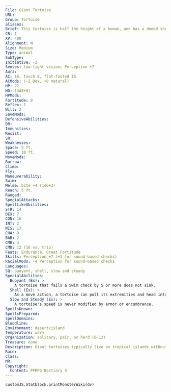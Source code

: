 ```yaml
---
File: Giant Tortoise
URL: 
Group: Tortoise
aliases: 
Brief: This tortoise is half the height of a human, and has a domed shell, leathery skin, and a long neck.
CR: 1
XP: 400
Alignment: N
Size: Medium
Type: animal
SubType: 
Initiative: -2
Senses: low-light vision; Perception +7
Aura: 
AC: 16, touch 8, flat-footed 16
ACMods: (-2 Dex, +8 natural)
HP: 22
HD: (3d8+9)
HPMods: 
Fortitude: 8
Reflex: 1
Will: 2
SaveMods: 
DefensiveAbilities: 
DR: 
Immunities: 
Resist: 
SR: 
Weaknesses: 
Space: 5 ft.
Speed: 10 ft.
MoveMods: 
Burrow: 
Climb: 
Fly: 
Maneuverability: 
Swim: 
Melee: bite +4 (1d6+3)
Reach: 5 ft.
Ranged: 
SpecialAttacks: 
SpellLikeAbilities: 
STR: 14
DEX: 7
CON: 16
INT: 2
WIS: 13
CHA: 9
BAB: 2
CMB: 4
CMD: 12 (16 vs. trip)
Feats: Endurance, Great Fortitude
Skills: Perception +7 (+3 for sound-based checks)
RacialMods: -4 Perception for sound-based checks
Languages: 
SQ: buoyant, shell, slow and steady
SpecialAbilities:
  Buoyant (Ex): >
    A tortoise that fails a Swim check by 5 or more does not sink.
  Shell (Ex): >
    As a move action, a tortoise can pull its extremities and head into its shell. It can't move or attack as long as it remains in this state, but its armor bonus from natural armor increases by 4 as long as it does. It may end this state as a move action.
  Slow and Steady (Ex): >
    A tortoise's speed is never modified by armor or encumbrance.
SpellsKnown: 
SpellsPrepared: 
SpellDomains: 
Bloodline: 
Environment: desert/island
Temperature: warm
Organization: solitary, pair, or herd (6-12)
Treasure: none
Description: Giant tortoises typically live on tropical islands without large predators. Despite their impressive shells, their slow speed makes them easy prey, especially for vermin and other creatures that consume their eggs. Tortoises are herbivores, and can survive for months or even years without food or water. Despite being poor swimmers, their buoyancy and long necks capable mean they can survive for significant periods at sea. A typical giant tortoise is 3-1/2 feet tall to the top of the shell and weighs 500 pounds.
Race: 
Class: 
MR: 
Copyright:
  Content: PFRPG Bestiary 4
---
```

```dataviewjs
customJS.Statblock.printMonsterWiki(dv)
```
